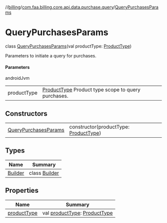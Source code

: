 //[billing](../../../index.md)/[com.faa.billing.core.api.data.purchase.query](../index.md)/[QueryPurchasesParams](index.md)

# QueryPurchasesParams

class [QueryPurchasesParams](index.md)(val productType: [ProductType](../../com.faa.billing.core.api/ProductType/index.md))

Parameters to initiate a query for purchases.

#### Parameters

androidJvm

| | |
|---|---|
| productType | [ProductType](../../com.faa.billing.core.api/ProductType/index.md) Product type scope to query purchases. |

## Constructors

| | |
|---|---|
| [QueryPurchasesParams](QueryPurchasesParams.md) | constructor(productType: [ProductType](../../com.faa.billing.core.api/ProductType/index.md)) |

## Types

| Name | Summary |
|---|---|
| [Builder](Builder/index.md) | class [Builder](Builder/index.md) |

## Properties

| Name | Summary |
|---|---|
| [productType](product-type.md) | val [productType](product-type.md): [ProductType](../../com.faa.billing.core.api/ProductType/index.md) |
